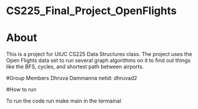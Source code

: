 # CS225_Final_Project_OpenFlights

# About
This is a project for UIUC CS225 Data Structures class. 
The project uses the Open Flights data set to run several graph algorithms on it to find out things like the BFS, cycles, and shortest path between airports.

#Group Members
Dhruva Dammanna netid: dhruvad2

#How to run

To run the code run make main in the termainal
